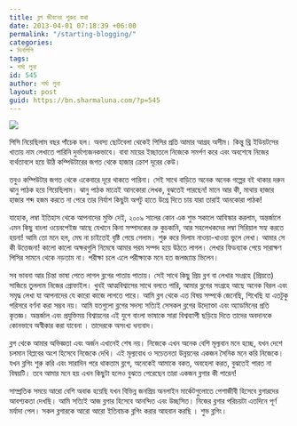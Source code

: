 ```yaml
---
title: ব্লগ জীবনের শুরুর কথা
date: 2013-04-01 07:18:39 +06:00
permalink: "/starting-blogging/"
categories:
- দিনলিপি
tags:
- শর্মা লুনা
id: 545
author: শর্মা লুনা
layout: post
guid: https://bn.sharmaluna.com/?p=545
---
```


![](https://bn.sharmaluna.com/wp-content/uploads/2017/10/office-620817_960_720-300x199.jpg)

পিসি নিয়েছিলাম বছর পাঁচেক হল। অবস্য ছোটবেলা থেকেই পিসির প্রতি আমার আগ্রহ অসীম। কিন্তু থ্রি ইডিয়টসের খাতায় নাম লেখাতে পারিনি দুর্ভাগ্যজনকভাবে। বাবা মায়ের ইচ্ছাতলে নিজেকে সমর্পণ করে এবং অবশেষে নিজের ব্যর্থতাবলে হয়ে উঠি কম্পিউটারের জগত থেকে হাজার ক্রোশ দূরের কেউ।

তবুও কম্পিউটার জগত থেকে একেবারে দূরে থাকতে পারিনা। সেই সাথে বাড়িতে অনেক অনেক গল্পের বই থাকার দরুন ঝানু পাঠক হয়ে গিয়েছিলাম। ঝানু পাঠক মাত্রেই আনকোরা লেখক, বুঝতেই পারছেন! মানে আর কী, মাথায় হাজার হাজার শব্দ হজম করতে না পেরে তার নির্যাশ কিছুটা অপটু হাতে উগ্রে দিতে চায় যারা তারাই আনকোরা পাঠক!

যাহোক, লম্বা ইতিহাস থেকে আপনাদের মুক্তি দেই, ২০০৯ সালের কোন এক শুভ সকালে আবিস্কার করলাম, অন্তর্জালে এমন কিছু বাংলা ওয়েবপেইজ আছে যেখানে কিনা সম্পাদকের ভ্রু কুচকানি, আর সহলেখকদের লম্বা সিরিয়াল সহ্য করতে হয়না! আমি তো মনে হল, মেঘ না চাইতেই বৃষ্টি পেয়ে গেলাম। শুরু করে দিলাম নাওয়া-খাওয়া ভুলে লেখা। আমার সে কী উত্তেজনা! কালো কালো অক্ষরগুলি নিমেষে আমার পরম সম্পদ হয়ে উঠতে লাগল। লেখার ফিডব্যাক পেয়ে সারাক্ষণ পিসির সামনে থেকে নড়তাম না। পরীক্ষা চলে এলে পরীক্ষাকে মনে হত জলজ্যান্ত ভিলেন।

সব ভাবনা আর চিন্তা ভাষা পেতে লাগল ব্লগের পাতায় পাতায়। সেই সাথে কিছু প্রিয় ব্লগ বা লেখার সংগ্রহে (প্রিয়তে) সাজিয়ে তুললাম নিজের প্রোফাইল। খুবই আত্মবিশ্বাসের সাথে বলতে পারি, আমার ব্লগের সংগ্রহে আছে অনেক বিরল এবং সমৃদ্ধ লেখা যা আপনাদের যে কারো কাজে লাগতে পারে। আমি ব্লগ থেকে এত বিষয় সম্পর্কে জেনেছি, শিখেছি যা এতটুকু পরিসরে বর্ণনা করা সম্ভব নয়। আমি যতগুলো ব্লগের সদস্য সত্যিই সেসকল ব্লগের উদ্যোক্তা এবং অ্যাডমিনের প্রতি কৃতজ্ঞ। অন্তর্জাল এবং প্রযুক্তিময় বিশ্বায়নের এই যুগে বাংলা ভাষাকে সারা বিশ্বব্যাপী ছড়িয়ে দিতে তাদের অবদানকে কোনভাবে অস্বীকার করা যাবেনা । তাদেরকে অসংখ্য ধন্যবাদ।

ব্লগ থেকে আমার অভিজ্ঞতা এবং অর্জন এখানেই শেষ নয়। নিজেকে এখন অনেক বেশি মূল্যবান মনে হচ্ছে, যখন দেশে চলমান বিপ্লবের অংশ হিসেবে নিজেকে দেখি। এই মূল্যবোধ ও সচেতনতা উন্নয়নের একজন সৈনিক মনে করি নিজেকে। যখন ব্লগিং শুরু করি এবং সারাদিন পরে থাকতাম ব্লগে, অনেকেই আমাকে বকত, অবহেলা করত, বুঝতেই পারত না বিষয়টি। তবে আমার মনে হয় এখন কিছুটা হলেও বুঝতে পেরেছেন তারা একজন ব্লগার কী পারেন!

সাম্প্রতিক সময়ে আরো বেশি অবাক হয়েছি যখন বিভিন্ন জনপ্রিয় অনলাইন মার্কেটগুলোতে পেশাজীবী হিসেবে ব্লগারদের আবশ্যকতা দেখছি। আমি সত্যিই আজ ব্লগার হিসেবে আনন্দিত এবং উচ্ছসিত। নিজের ব্লগার পরিচয়টা এতদিনে পূর্ণ মর্যাদা পেল। সকল ব্লগারকে আরো আরো ইতিবাচক ব্লগিং করার আহবান করছি । শুভ ব্লগিং।